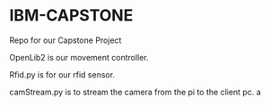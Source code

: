 # IBM-CAPSTONE
Repo for our Capstone Project

OpenLib2 is our movement controller.

Rfid.py is for our rfid sensor.

camStream.py is to stream the camera from the pi to the client pc.
a
